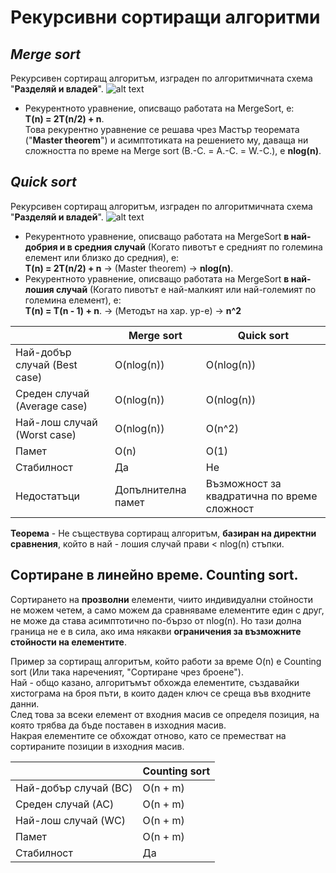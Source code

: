 # Рекурсивни сортиращи алгоритми

## ***Merge sort***
Рекурсивен сортиращ алгоритъм, изграден по алгоритмичната схема "**Разделяй и владей**".
![alt text](https://i.ibb.co/xm8Sc5n/Merge-sort.png)
- Рекурентното уравнение, описващо работата на MergeSort, e:  
**T(n) = 2T(n/2) + n**.  
Това рекурентно уравнение се решава чрез Мастър теоремата ("**Master theorem**") и асимптотиката на решението му, даваща ни сложността по време на Merge sort (B.-C. = A.-C. = W.-C.), е **nlog(n)**.
 
## ***Quick sort***
Рекурсивен сортиращ алгоритъм, изграден по алгоритмичната схема "**Разделяй и владей**".
![alt text](https://i.ibb.co/fYsPFwL/Quick-sort.png)
- Рекурентното уравнение, описващо работата на MergeSort **в най-добрия и в средния случай** (Когато пивотът е средният по големина елемент или близко до средния), e:  
**T(n) = 2T(n/2) + n** -> (Master theorem) -> **nlog(n)**.  
- Рекурентното уравнение, описващо работата на MergeSort **в най-лошия случай** (Когато пивотът е най-малкият или най-големият по големина елемент), e:  
**T(n) = T(n - 1) + n**. -> (Методът на хар. ур-е) -> **n^2**  

||Merge sort|Quick sort|  
|--|--|--|  
|Най-добър случай (Best case) |O(nlog(n)) |O(nlog(n)) |  
|Среден случай (Average case) |O(nlog(n)) |O(nlog(n)) |  
|Най-лош случай (Worst case) |O(nlog(n)) |O(n^2) |  
|Памет |O(n) |O(1) |  
|Стабилност |Да |Не |  
|Недостатъци |Допълнителна памет| Възможност за квадратична по време сложност |


**Теорема** - Не съществува сортиращ алгоритъм, **базиран на директни сравнения**, който в най - лошия случай прави < nlog(n) стъпки.  

## Сортиране в линейно време. Counting sort.  
Сортирането на **прозволни** елементи, чиито индивидуални стойности не можем четем, а само можем да сравняваме елементите един с друг, не може да става асимптотично по-бързо от nlog(n). Но тази долна граница не е в сила, ако има някакви **ограничения за възможните стойности на елементите**.  

Пример за сортиращ алгоритъм, който работи за време O(n) е Counting sort (Или така нареченият, "Сортиране чрез броене").  
Най - общо казано, алгоритъмът обхожда елементите, създавайки хистограма на броя пъти, в които даден ключ се среща във входните данни.  
След това за всеки елемент от входния масив се определя позиция, на която трябва да бъде поставен в изходния масив.  
Накрая елементите се обхождат отново, като се преместват на сортираните позиции в изходния масив.  

||Counting sort|  
|--|--|  
|Най-добър случай (BC) |O(n + m) |  
|Среден случай (AC) |O(n + m) | 
|Най-лош случай (WC) |O(n + m) | 
|Памет |O(n + m) | 
|Стабилност |Да |
